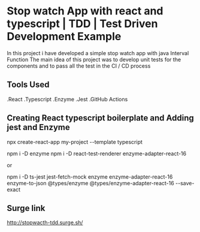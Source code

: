 # Stop watch App with react and typescript | TDD | Test Driven Development Example
In this project i have developed a simple stop watch app with java Interval Function
The main idea of this project was to develop unit tests for the components and to pass all the test in the  CI / CD process
## Tools Used
.React
.Typescript
.Enzyme 
.Jest
.GitHub Actions

## Creating React typescript boilerplate and Adding jest and Enzyme 
npx create-react-app my-project --template typescript

 npm i -D enzyme
 npm i -D react-test-renderer enzyme-adapter-react-16
 
or

npm i -D ts-jest jest-fetch-mock enzyme enzyme-adapter-react-16 enzyme-to-json @types/enzyme @types/enzyme-adapter-react-16 --save-exact

## Surge link
 http://stopwacth-tdd.surge.sh/
 
